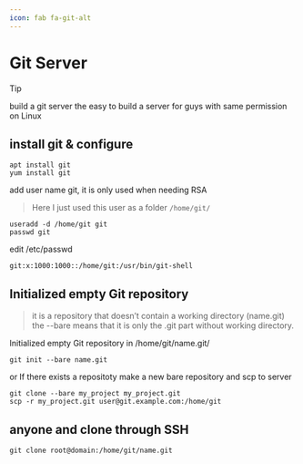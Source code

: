 ```yaml
---
icon: fab fa-git-alt
---
```


# Git Server

> [!TIP]
> build a git server
> the easy to build a server for guys with same permission on Linux

## install git & configure
```shell
apt install git
yum install git
```

add user name git, it is only used when needing RSA

>Here I just used this user as a folder  `/home/git/`

```shell
useradd -d /home/git git
passwd git
```

edit /etc/passwd

```
git:x:1000:1000::/home/git:/usr/bin/git-shell
```

## Initialized empty Git repository
> it is a repository that doesn’t contain a working directory (name.git)
> the --bare means that it is only the .git part without working directory.

Initialized empty Git repository in /home/git/name.git/

```shell
git init --bare name.git
```

or If there exists a repositoty
make a new bare repository and scp to server

```shell
git clone --bare my_project my_project.git
scp -r my_project.git user@git.example.com:/home/git
```


## anyone and clone through SSH

```shell
git clone root@domain:/home/git/name.git
```


